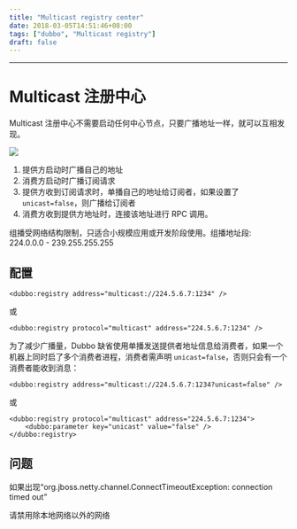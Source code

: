 ```yaml
---
title: "Multicast registry center"
date: 2018-03-05T14:51:46+08:00
tags: ["dubbo", "Multicast registry"]
draft: false
---
```


------------------

# Multicast 注册中心

Multicast 注册中心不需要启动任何中心节点，只要广播地址一样，就可以互相发现。

![](http://xuxifu-blog-img.oss-cn-beijing-internal.aliyuncs.com/post/dubbo/image/20180302_multicast.png)

1. 提供方启动时广播自己的地址
2. 消费方启动时广播订阅请求
3. 提供方收到订阅请求时，单播自己的地址给订阅者，如果设置了 `unicast=false`，则广播给订阅者
4. 消费方收到提供方地址时，连接该地址进行 RPC 调用。

组播受网络结构限制，只适合小规模应用或开发阶段使用。组播地址段: 224.0.0.0 - 239.255.255.255



## 配置

```
<dubbo:registry address="multicast://224.5.6.7:1234" />

```

或

```
<dubbo:registry protocol="multicast" address="224.5.6.7:1234" />

```

为了减少广播量，Dubbo 缺省使用单播发送提供者地址信息给消费者，如果一个机器上同时启了多个消费者进程，消费者需声明 `unicast=false`，否则只会有一个消费者能收到消息：

```
<dubbo:registry address="multicast://224.5.6.7:1234?unicast=false" />

```

或

```
<dubbo:registry protocol="multicast" address="224.5.6.7:1234">
    <dubbo:parameter key="unicast" value="false" />
</dubbo:registry>
```

## 问题

如果出现“org.jboss.netty.channel.ConnectTimeoutException: connection timed out”

请禁用除本地网络以外的网络